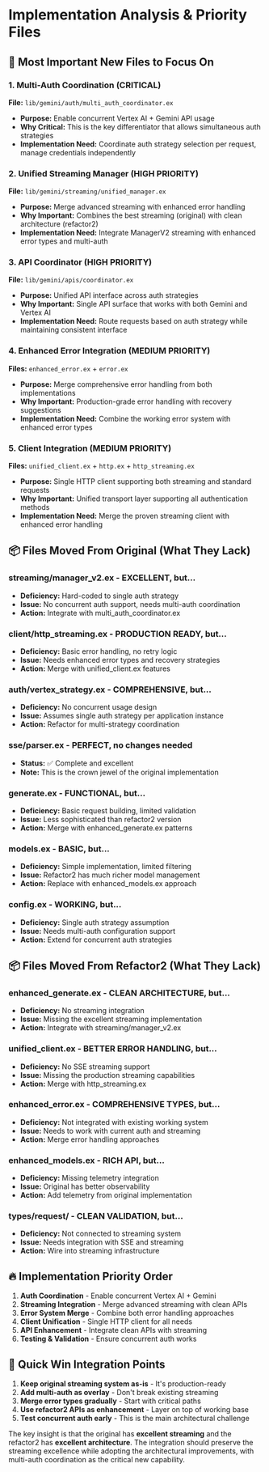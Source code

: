 # Implementation Analysis & Priority Files

## 🎯 Most Important New Files to Focus On

### 1. **Multi-Auth Coordination** (CRITICAL)
**File:** `lib/gemini/auth/multi_auth_coordinator.ex`
- **Purpose:** Enable concurrent Vertex AI + Gemini API usage
- **Why Critical:** This is the key differentiator that allows simultaneous auth strategies
- **Implementation Need:** Coordinate auth strategy selection per request, manage credentials independently

### 2. **Unified Streaming Manager** (HIGH PRIORITY)
**File:** `lib/gemini/streaming/unified_manager.ex`  
- **Purpose:** Merge advanced streaming with enhanced error handling
- **Why Important:** Combines the best streaming (original) with clean architecture (refactor2)
- **Implementation Need:** Integrate ManagerV2 streaming with enhanced error types and multi-auth

### 3. **API Coordinator** (HIGH PRIORITY)
**File:** `lib/gemini/apis/coordinator.ex`
- **Purpose:** Unified API interface across auth strategies
- **Why Important:** Single API surface that works with both Gemini and Vertex AI
- **Implementation Need:** Route requests based on auth strategy while maintaining consistent interface

### 4. **Enhanced Error Integration** (MEDIUM PRIORITY)
**Files:** `enhanced_error.ex` + `error.ex`
- **Purpose:** Merge comprehensive error handling from both implementations
- **Why Important:** Production-grade error handling with recovery suggestions
- **Implementation Need:** Combine the working error system with enhanced error types

### 5. **Client Integration** (MEDIUM PRIORITY)  
**Files:** `unified_client.ex` + `http.ex` + `http_streaming.ex`
- **Purpose:** Single HTTP client supporting both streaming and standard requests
- **Why Important:** Unified transport layer supporting all authentication methods
- **Implementation Need:** Merge the proven streaming client with enhanced error handling

## 📦 Files Moved From Original (What They Lack)

### **streaming/manager_v2.ex** - EXCELLENT, but...
- **Deficiency:** Hard-coded to single auth strategy
- **Issue:** No concurrent auth support, needs multi-auth coordination
- **Action:** Integrate with multi_auth_coordinator.ex

### **client/http_streaming.ex** - PRODUCTION READY, but...
- **Deficiency:** Basic error handling, no retry logic
- **Issue:** Needs enhanced error types and recovery strategies
- **Action:** Merge with unified_client.ex features

### **auth/vertex_strategy.ex** - COMPREHENSIVE, but...
- **Deficiency:** No concurrent usage design
- **Issue:** Assumes single auth strategy per application instance
- **Action:** Refactor for multi-strategy coordination

### **sse/parser.ex** - PERFECT, no changes needed
- **Status:** ✅ Complete and excellent
- **Note:** This is the crown jewel of the original implementation

### **generate.ex** - FUNCTIONAL, but...
- **Deficiency:** Basic request building, limited validation
- **Issue:** Less sophisticated than refactor2 version
- **Action:** Merge with enhanced_generate.ex patterns

### **models.ex** - BASIC, but...
- **Deficiency:** Simple implementation, limited filtering
- **Issue:** Refactor2 has much richer model management
- **Action:** Replace with enhanced_models.ex approach

### **config.ex** - WORKING, but...
- **Deficiency:** Single auth strategy assumption
- **Issue:** Needs multi-auth configuration support
- **Action:** Extend for concurrent auth strategies

## 📦 Files Moved From Refactor2 (What They Lack)

### **enhanced_generate.ex** - CLEAN ARCHITECTURE, but...
- **Deficiency:** No streaming integration
- **Issue:** Missing the excellent streaming implementation
- **Action:** Integrate with streaming/manager_v2.ex

### **unified_client.ex** - BETTER ERROR HANDLING, but...
- **Deficiency:** No SSE streaming support
- **Issue:** Missing the production streaming capabilities
- **Action:** Merge with http_streaming.ex

### **enhanced_error.ex** - COMPREHENSIVE TYPES, but...
- **Deficiency:** Not integrated with existing working system
- **Issue:** Needs to work with current auth and streaming
- **Action:** Merge error handling approaches

### **enhanced_models.ex** - RICH API, but...
- **Deficiency:** Missing telemetry integration
- **Issue:** Original has better observability
- **Action:** Add telemetry from original implementation

### **types/request/** - CLEAN VALIDATION, but...
- **Deficiency:** Not connected to streaming system
- **Issue:** Needs integration with SSE and streaming
- **Action:** Wire into streaming infrastructure

## 🔥 Implementation Priority Order

1. **Auth Coordination** - Enable concurrent Vertex AI + Gemini
2. **Streaming Integration** - Merge advanced streaming with clean APIs  
3. **Error System Merge** - Combine both error handling approaches
4. **Client Unification** - Single HTTP client for all needs
5. **API Enhancement** - Integrate clean APIs with streaming
6. **Testing & Validation** - Ensure concurrent auth works

## 🚀 Quick Win Integration Points

1. **Keep original streaming system as-is** - It's production-ready
2. **Add multi-auth as overlay** - Don't break existing streaming
3. **Merge error types gradually** - Start with critical paths
4. **Use refactor2 APIs as enhancement** - Layer on top of working base
5. **Test concurrent auth early** - This is the main architectural challenge

The key insight is that the original has **excellent streaming** and the refactor2 has **excellent architecture**. The integration should preserve the streaming excellence while adopting the architectural improvements, with multi-auth coordination as the critical new capability.